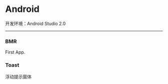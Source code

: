 Android
===================================  

开发环境：Android Studio 2.0

-----------------------------------   
### BMR
  First App.
  
### Toast 
  浮动提示窗体
